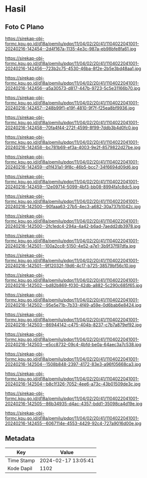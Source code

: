 # Hasil

## Foto C Plano

https://sirekap-obj-formc.kpu.go.id/d18a/pemilu/pdpr/11/04/02/20/41/1104022041001-20240216-142454--2d4f167a-1135-4e3c-987a-eb98bfe8fa61.jpg

https://sirekap-obj-formc.kpu.go.id/d18a/pemilu/pdpr/11/04/02/20/41/1104022041001-20240216-142456--723b2c75-4530-46ba-8f2e-2b5e3bd48aa1.jpg

https://sirekap-obj-formc.kpu.go.id/d18a/pemilu/pdpr/11/04/02/20/41/1104022041001-20240216-142456--a5a30573-d817-447b-9723-5c5e31166b70.jpg

https://sirekap-obj-formc.kpu.go.id/d18a/pemilu/pdpr/11/04/02/20/41/1104022041001-20240216-142457--248b99f1-e19f-4810-9f7f-f25ea8bf9936.jpg

https://sirekap-obj-formc.kpu.go.id/d18a/pemilu/pdpr/11/04/02/20/41/1104022041001-20240216-142458--70fa4f44-272f-4599-8f99-7ddb3b4d0fc0.jpg

https://sirekap-obj-formc.kpu.go.id/d18a/pemilu/pdpr/11/04/02/20/41/1104022041001-20240216-142458--bc781b69-ef3a-4003-9e2f-8579822d27be.jpg

https://sirekap-obj-formc.kpu.go.id/d18a/pemilu/pdpr/11/04/02/20/41/1104022041001-20240216-142459--d1f431a1-9f8c-46b5-bcc7-34f6694d09d6.jpg

https://sirekap-obj-formc.kpu.go.id/d18a/pemilu/pdpr/11/04/02/20/41/1104022041001-20240216-142459--12e09714-5099-4bf3-bb08-8994fa1c8dc5.jpg

https://sirekap-obj-formc.kpu.go.id/d18a/pemilu/pdpr/11/04/02/20/41/1104022041001-20240216-142500--90faaa63-27b5-4ec3-a682-30a737b1042c.jpg

https://sirekap-obj-formc.kpu.go.id/d18a/pemilu/pdpr/11/04/02/20/41/1104022041001-20240216-142500--2fc1edc4-294a-4a42-b6ad-7aedd2db3978.jpg

https://sirekap-obj-formc.kpu.go.id/d18a/pemilu/pdpr/11/04/02/20/41/1104022041001-20240216-142501--100a2cc8-5150-4e52-a7e1-3b9f37f97dfa.jpg

https://sirekap-obj-formc.kpu.go.id/d18a/pemilu/pdpr/11/04/02/20/41/1104022041001-20240216-142501--9f12032f-19d6-4c17-b725-38579bf56c10.jpg

https://sirekap-obj-formc.kpu.go.id/d18a/pemilu/pdpr/11/04/02/20/41/1104022041001-20240216-142502--bd82b869-f030-42db-a882-5c290c685f65.jpg

https://sirekap-obj-formc.kpu.go.id/d18a/pemilu/pdpr/11/04/02/20/41/1104022041001-20240216-142502--95e5e71b-7b33-4f49-a59e-0d6bab6e8424.jpg

https://sirekap-obj-formc.kpu.go.id/d18a/pemilu/pdpr/11/04/02/20/41/1104022041001-20240216-142503--86944142-c475-404b-8237-c7b7a879ef92.jpg

https://sirekap-obj-formc.kpu.go.id/d18a/pemilu/pdpr/11/04/02/20/41/1104022041001-20240216-142503--e5cc8732-09c4-4bfd-be0a-64aec3a7c538.jpg

https://sirekap-obj-formc.kpu.go.id/d18a/pemilu/pdpr/11/04/02/20/41/1104022041001-20240216-142504--1508b848-2397-4172-83e3-a96f05668ca3.jpg

https://sirekap-obj-formc.kpu.go.id/d18a/pemilu/pdpr/11/04/02/20/41/1104022041001-20240216-142504--b8c1f326-7052-4ee6-a73c-43b01509de3c.jpg

https://sirekap-obj-formc.kpu.go.id/d18a/pemilu/pdpr/11/04/02/20/41/1104022041001-20240216-142505--86b34935-d4ac-4357-bdd1-35098ca4d19e.jpg

https://sirekap-obj-formc.kpu.go.id/d18a/pemilu/pdpr/11/04/02/20/41/1104022041001-20240216-142455--6067114e-4553-4429-92c4-727a9016d00e.jpg


## Metadata

| Key        | Value               |
| ---------- | ------------------- |
| Time Stamp | 2024-02-17 13:05:41 |
| Kode Dapil | 1102                |



